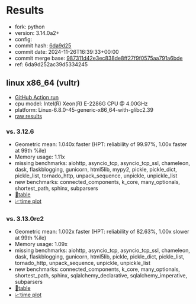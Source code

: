 # Results

- fork: python
- version: 3.14.0a2+
- config: 
- commit hash: [6da9d25](https://github.com/python/cpython/commit/6da9d25)
- commit date: 2024-11-26T16:39:33+00:00
- commit merge base: [987311d42e3ec838de8ff27f9f0575aa791a6bde](https://github.com/python/cpython/commit/987311d42e3ec838de8ff27f9f0575aa791a6bde)
- ref: 6da9d252ac39d5334245

## linux x86_64 (vultr)

- [GitHub Action run](https://github.com/facebookexperimental/free-threading-benchmarking/actions/runs/12129988631)
- cpu model: Intel(R) Xeon(R) E-2286G CPU @ 4.00GHz
- platform: Linux-6.8.0-45-generic-x86_64-with-glibc2.39
- [raw results](bm-20241126-vultr-x86_64-python-6da9d252ac39d5334245-3.14.0a2%2B-6da9d25.json)

### vs. 3.12.6

- Geometric mean: 1.040x faster (HPT: reliability of 99.97%, 1.00x faster at 99th %ile)
- Memory usage: 1.11x
- missing benchmarks: aiohttp, asyncio_tcp, asyncio_tcp_ssl, chameleon, dask, flaskblogging, gunicorn, html5lib, mypy2, pickle, pickle_dict, pickle_list, tornado_http, unpack_sequence, unpickle, unpickle_list
- new benchmarks: connected_components, k_core, many_optionals, shortest_path, sphinx, subparsers
- [📄table](bm-20241126-vultr-x86_64-python-6da9d252ac39d5334245-3.14.0a2%2B-6da9d25-vs-3.12.6.md)
- [📈time plot](bm-20241126-vultr-x86_64-python-6da9d252ac39d5334245-3.14.0a2%2B-6da9d25-vs-3.12.6.svg)

### vs. 3.13.0rc2

- Geometric mean: 1.002x faster (HPT: reliability of 82.63%, 1.00x slower at 99th %ile)
- Memory usage: 1.09x
- missing benchmarks: aiohttp, asyncio_tcp, asyncio_tcp_ssl, chameleon, dask, flaskblogging, gunicorn, html5lib, pickle, pickle_dict, pickle_list, tornado_http, unpack_sequence, unpickle, unpickle_list
- new benchmarks: connected_components, k_core, many_optionals, shortest_path, sphinx, sqlalchemy_declarative, sqlalchemy_imperative, subparsers
- [📄table](bm-20241126-vultr-x86_64-python-6da9d252ac39d5334245-3.14.0a2%2B-6da9d25-vs-3.13.0rc2.md)
- [📈time plot](bm-20241126-vultr-x86_64-python-6da9d252ac39d5334245-3.14.0a2%2B-6da9d25-vs-3.13.0rc2.svg)

